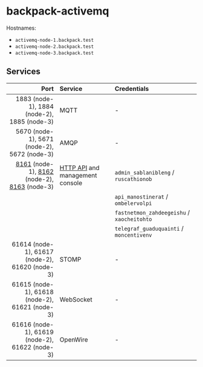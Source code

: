 # backpack-activemq

Hostnames:
 
 - `activemq-node-1.backpack.test`
 - `activemq-node-2.backpack.test`
 - `activemq-node-3.backpack.test`

## Services

| Port | Service | Credentials
| ---: | :------ | :----------
| 1883 (node-1), 1884 (node-2), 1885 (node-3)| MQTT | -
| 5670 (node-1), 5671 (node-2), 5672 (node-3)| AMQP | -
| [8161](http://activemq-node-1.backpack.test:8161) (node-1), [8162](http://activemq-node-2.backpack.test:8162) (node-2), [8163](http://activemq-node-3.backpack.test:8163) (node-3) | [HTTP API](https://activemq.apache.org/rest) and management console | `admin_sablanibleng` / `ruscathionob`
| | | `api_manostinerat` / `ombelervolpi`
| | | `fastnetmon_zahdeegeishu` / `xaocheitohto`
| | | `telegraf_guaduquainti` / `moncentivenv`
| 61614 (node-1), 61617 (node-2), 61620 (node-3) | STOMP | -
| 61615 (node-1), 61618 (node-2), 61621 (node-3) | WebSocket | -
| 61616 (node-1), 61619 (node-2), 61622 (node-3) | OpenWire | -
